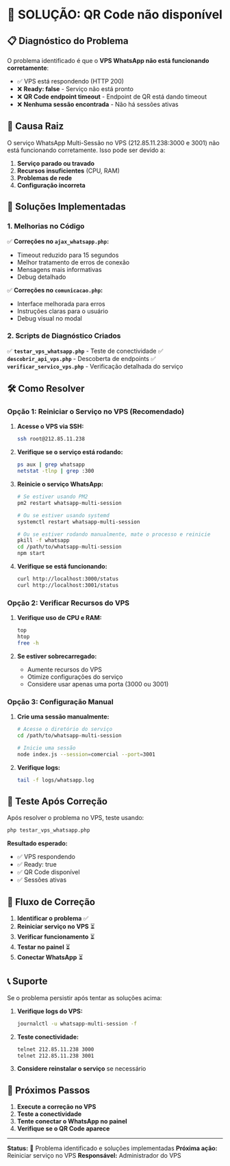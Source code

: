 # 🔧 SOLUÇÃO: QR Code não disponível

## 📋 Diagnóstico do Problema

O problema identificado é que o **VPS WhatsApp não está funcionando corretamente**:

- ✅ VPS está respondendo (HTTP 200)
- ❌ **Ready: false** - Serviço não está pronto
- ❌ **QR Code endpoint timeout** - Endpoint de QR está dando timeout
- ❌ **Nenhuma sessão encontrada** - Não há sessões ativas

## 🚨 Causa Raiz

O serviço WhatsApp Multi-Sessão no VPS (212.85.11.238:3000 e 3001) não está funcionando corretamente. Isso pode ser devido a:

1. **Serviço parado ou travado**
2. **Recursos insuficientes** (CPU, RAM)
3. **Problemas de rede**
4. **Configuração incorreta**

## 🔧 Soluções Implementadas

### 1. Melhorias no Código

✅ **Correções no `ajax_whatsapp.php`:**
- Timeout reduzido para 15 segundos
- Melhor tratamento de erros de conexão
- Mensagens mais informativas
- Debug detalhado

✅ **Correções no `comunicacao.php`:**
- Interface melhorada para erros
- Instruções claras para o usuário
- Debug visual no modal

### 2. Scripts de Diagnóstico Criados

✅ **`testar_vps_whatsapp.php`** - Teste de conectividade
✅ **`descobrir_api_vps.php`** - Descoberta de endpoints
✅ **`verificar_servico_vps.php`** - Verificação detalhada do serviço

## 🛠️ Como Resolver

### Opção 1: Reiniciar o Serviço no VPS (Recomendado)

1. **Acesse o VPS via SSH:**
   ```bash
   ssh root@212.85.11.238
   ```

2. **Verifique se o serviço está rodando:**
   ```bash
   ps aux | grep whatsapp
   netstat -tlnp | grep :300
   ```

3. **Reinicie o serviço WhatsApp:**
   ```bash
   # Se estiver usando PM2
   pm2 restart whatsapp-multi-session
   
   # Ou se estiver usando systemd
   systemctl restart whatsapp-multi-session
   
   # Ou se estiver rodando manualmente, mate o processo e reinicie
   pkill -f whatsapp
   cd /path/to/whatsapp-multi-session
   npm start
   ```

4. **Verifique se está funcionando:**
   ```bash
   curl http://localhost:3000/status
   curl http://localhost:3001/status
   ```

### Opção 2: Verificar Recursos do VPS

1. **Verifique uso de CPU e RAM:**
   ```bash
   top
   htop
   free -h
   ```

2. **Se estiver sobrecarregado:**
   - Aumente recursos do VPS
   - Otimize configurações do serviço
   - Considere usar apenas uma porta (3000 ou 3001)

### Opção 3: Configuração Manual

1. **Crie uma sessão manualmente:**
   ```bash
   # Acesse o diretório do serviço
   cd /path/to/whatsapp-multi-session
   
   # Inicie uma sessão
   node index.js --session=comercial --port=3001
   ```

2. **Verifique logs:**
   ```bash
   tail -f logs/whatsapp.log
   ```

## 📱 Teste Após Correção

Após resolver o problema no VPS, teste usando:

```bash
php testar_vps_whatsapp.php
```

**Resultado esperado:**
- ✅ VPS respondendo
- ✅ Ready: true
- ✅ QR Code disponível
- ✅ Sessões ativas

## 🔄 Fluxo de Correção

1. **Identificar o problema** ✅
2. **Reiniciar serviço no VPS** ⏳
3. **Verificar funcionamento** ⏳
4. **Testar no painel** ⏳
5. **Conectar WhatsApp** ⏳

## 📞 Suporte

Se o problema persistir após tentar as soluções acima:

1. **Verifique logs do VPS:**
   ```bash
   journalctl -u whatsapp-multi-session -f
   ```

2. **Teste conectividade:**
   ```bash
   telnet 212.85.11.238 3000
   telnet 212.85.11.238 3001
   ```

3. **Considere reinstalar o serviço** se necessário

## 🎯 Próximos Passos

1. **Execute a correção no VPS**
2. **Teste a conectividade**
3. **Tente conectar o WhatsApp no painel**
4. **Verifique se o QR Code aparece**

---

**Status:** 🔧 Problema identificado e soluções implementadas
**Próxima ação:** Reiniciar serviço no VPS
**Responsável:** Administrador do VPS 